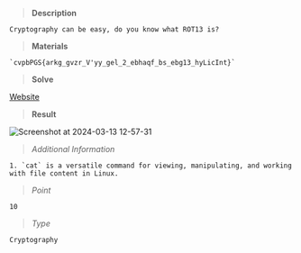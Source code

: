 > **Description**

    Cryptography can be easy, do you know what ROT13 is?


> **Materials**

    `cvpbPGS{arkg_gvzr_V'yy_gel_2_ebhaqf_bs_ebg13_hyLicInt}`


> **Solve**

[Website](https://rot13.com/)


> **Result**

![Screenshot at 2024-03-13 12-57-31](https://github.com/Yorkulov/Capture-The-Flag/assets/102275892/32fe7390-cd29-49f7-ab36-bf53554501b9)


> _Additional Information_ 

    1. `cat` is a versatile command for viewing, manipulating, and working with file content in Linux.

> _Point_

    10

> _Type_

    Cryptography
